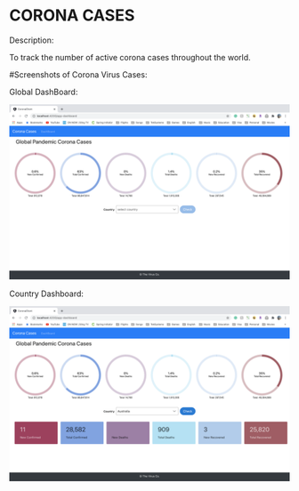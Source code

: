 # CORONA CASES

Description:

To track the number of active corona cases throughout the world.
 

#Screenshots of Corona Virus Cases:

Global DashBoard:

![Alt text](corona-client/src/assets/GlobalDashboard.png?raw=true "Dashboard Page")

Country Dashboard:

![Alt text](corona-client/src/assets/CountryInfo.png?raw=true "Dashboard Page")

